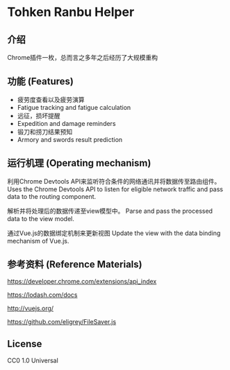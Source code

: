 # Tohken Ranbu Helper
## 介绍
Chrome插件一枚，总而言之多年之后经历了大规模重构

## 功能 (Features)
* 疲劳度查看以及疲劳演算
* Fatigue tracking and fatigue calculation
* 远征，损坏提醒
* Expedition and damage reminders
* 锻刀和捞刀结果预知
* Armory and swords result prediction

## 运行机理 (Operating mechanism)
利用Chrome Devtools API来监听符合条件的网络通讯并将数据传至路由组件。
Uses the Chrome Devtools API to listen for eligible network traffic and pass data to the routing component.

解析并将处理后的数据传递至view模型中。
Parse and pass the processed data to the view model.

通过Vue.js的数据绑定机制来更新视图
Update the view with the data binding mechanism of Vue.js.

## 参考资料 (Reference Materials)
https://developer.chrome.com/extensions/api_index

https://lodash.com/docs

http://vuejs.org/

https://github.com/eligrey/FileSaver.js

## License
CC0 1.0 Universal